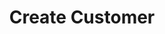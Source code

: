 ---
title: Create Customer
type: endpoint
category: 639ba2628407100061f5faac
slug: create-customer
parentDoc: 639ba2658407100061f5fab7
hidden: false
order: 6
---